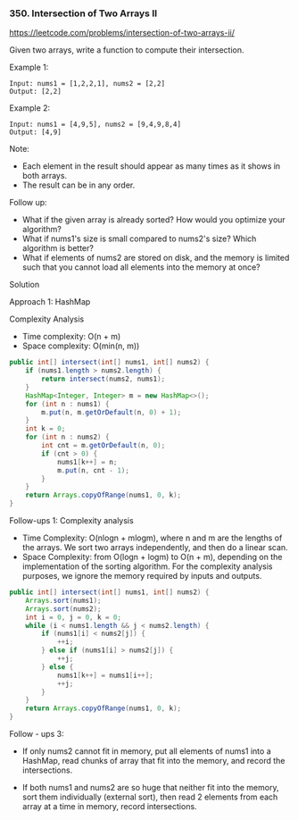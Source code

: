 ### 350. Intersection of Two Arrays II

https://leetcode.com/problems/intersection-of-two-arrays-ii/

Given two arrays, write a function to compute their intersection.

Example 1:
```
Input: nums1 = [1,2,2,1], nums2 = [2,2]
Output: [2,2]
```
Example 2:
```
Input: nums1 = [4,9,5], nums2 = [9,4,9,8,4]
Output: [4,9]
```
Note:

- Each element in the result should appear as many times as it shows in both arrays.
- The result can be in any order.

Follow up:

- What if the given array is already sorted? How would you optimize your algorithm?
- What if nums1's size is small compared to nums2's size? Which algorithm is better?
- What if elements of nums2 are stored on disk, and the memory is limited such that you cannot load all elements into the memory at once?

Solution

Approach 1: HashMap

Complexity Analysis
- Time complexity: O(n + m)
- Space complexity: O(min(n, m))
```java
public int[] intersect(int[] nums1, int[] nums2) {
    if (nums1.length > nums2.length) {
        return intersect(nums2, nums1);
    }
    HashMap<Integer, Integer> m = new HashMap<>();
    for (int n : nums1) {
        m.put(n, m.getOrDefault(n, 0) + 1);
    }
    int k = 0;
    for (int n : nums2) {
        int cnt = m.getOrDefault(n, 0);
        if (cnt > 0) {
            nums1[k++] = n;
            m.put(n, cnt - 1);
        }
    }
    return Arrays.copyOfRange(nums1, 0, k);
}
```
Follow-ups 1:
Complexity analysis
- Time Complexity: O(nlogn + mlogm), where n and m are the lengths of the arrays. We sort two arrays independently, and then do a linear scan.
- Space Complexity: from O(logn + logm) to O(n + m), depending on the implementation of the sorting algorithm. For the complexity analysis purposes, we ignore the memory required by inputs and outputs.




```java
public int[] intersect(int[] nums1, int[] nums2) {
    Arrays.sort(nums1);
    Arrays.sort(nums2);
    int i = 0, j = 0, k = 0;
    while (i < nums1.length && j < nums2.length) {
        if (nums1[i] < nums2[j]) {
            ++i;
        } else if (nums1[i] > nums2[j]) {
            ++j;
        } else {
            nums1[k++] = nums1[i++];
            ++j;
        }
    }
    return Arrays.copyOfRange(nums1, 0, k);
}
```

Follow - ups 3:
- If only nums2 cannot fit in memory, put all elements of nums1 into a HashMap, read chunks of array that fit into the memory, and record the intersections.

- If both nums1 and nums2 are so huge that neither fit into the memory, sort them individually (external sort), then read 2 elements from each array at a time in memory, record intersections.
